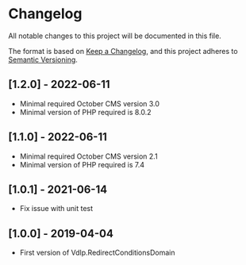 # Changelog
All notable changes to this project will be documented in this file.

The format is based on [Keep a Changelog](https://keepachangelog.com/en/1.0.0/),
and this project adheres to [Semantic Versioning](https://semver.org/spec/v2.0.0.html).

## [1.2.0] - 2022-06-11

* Minimal required October CMS version 3.0
* Minimal version of PHP required is 8.0.2

## [1.1.0] - 2022-06-11

* Minimal required October CMS version 2.1
* Minimal version of PHP required is 7.4

## [1.0.1] - 2021-06-14

* Fix issue with unit test

## [1.0.0] - 2019-04-04

* First version of Vdlp.RedirectConditionsDomain

